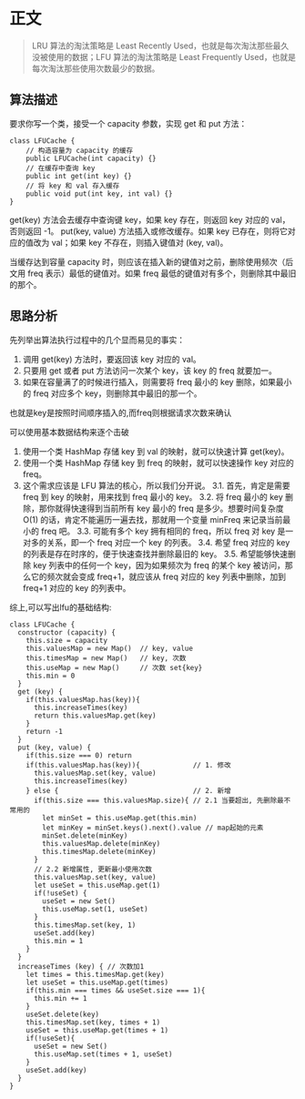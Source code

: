 # 正文

> LRU 算法的淘汰策略是 Least Recently Used，也就是每次淘汰那些最久没被使用的数据；LFU 算法的淘汰策略是 Least Frequently Used，也就是每次淘汰那些使用次数最少的数据。

## 算法描述

要求你写一个类，接受一个 capacity 参数，实现 get 和 put 方法：

```()
class LFUCache {
    // 构造容量为 capacity 的缓存
    public LFUCache(int capacity) {}
    // 在缓存中查询 key
    public int get(int key) {}
    // 将 key 和 val 存入缓存
    public void put(int key, int val) {}
}
```

get(key) 方法会去缓存中查询键 key，如果 key 存在，则返回 key 对应的 val，否则返回 -1。
put(key, value) 方法插入或修改缓存。如果 key 已存在，则将它对应的值改为 val；如果 key 不存在，则插入键值对 (key, val)。

当缓存达到容量 capacity 时，则应该在插入新的键值对之前，删除使用频次（后文用 freq 表示）最低的键值对。如果 freq 最低的键值对有多个，则删除其中最旧的那个。

## 思路分析

先列举出算法执行过程中的几个显而易见的事实：

1. 调用 get(key) 方法时，要返回该 key 对应的 val。
2. 只要用 get 或者 put 方法访问一次某个 key，该 key 的 freq 就要加一。
3. 如果在容量满了的时候进行插入，则需要将 freq 最小的 key 删除，如果最小的 freq 对应多个 key，则删除其中最旧的那一个。

也就是key是按照时间顺序插入的,而freq则根据请求次数来确认

可以使用基本数据结构来逐个击破

1. 使用一个类 HashMap 存储 key 到 val 的映射，就可以快速计算 get(key)。
2. 使用一个类 HashMap 存储 key 到 freq 的映射，就可以快速操作 key 对应的 freq。
3. 这个需求应该是 LFU 算法的核心，所以我们分开说。
   3.1. 首先，肯定是需要 freq 到 key 的映射，用来找到 freq 最小的 key。
   3.2. 将 freq 最小的 key 删除，那你就得快速得到当前所有 key 最小的 freq 是多少。想要时间复杂度 O(1) 的话，肯定不能遍历一遍去找，那就用一个变量 minFreq 来记录当前最小的 freq 吧。
   3.3. 可能有多个 key 拥有相同的 freq，所以 freq 对 key 是一对多的关系，即一个 freq 对应一个 key 的列表。
   3.4. 希望 freq 对应的 key 的列表是存在时序的，便于快速查找并删除最旧的 key。
   3.5. 希望能够快速删除 key 列表中的任何一个 key，因为如果频次为 freq 的某个 key 被访问，那么它的频次就会变成 freq+1，就应该从 freq 对应的 key 列表中删除，加到 freq+1 对应的 key 的列表中。

综上,可以写出lfu的基础结构:

```()
class LFUCache {
  constructor (capacity) {
    this.size = capacity
    this.valuesMap = new Map()  // key, value
    this.timesMap = new Map()   // key, 次数
    this.useMap = new Map()     // 次数 set{key}
    this.min = 0
  }
  get (key) {
    if(this.valuesMap.has(key)){
      this.increaseTimes(key)
      return this.valuesMap.get(key)
    }
    return -1
  }
  put (key, value) {
    if(this.size === 0) return
    if(this.valuesMap.has(key)){             // 1. 修改
      this.valuesMap.set(key, value)
      this.increaseTimes(key)
    } else {                                 // 2. 新增
      if(this.size === this.valuesMap.size){ // 2.1 当要超出, 先删除最不常用的
        let minSet = this.useMap.get(this.min)
        let minKey = minSet.keys().next().value // map起始的元素
        minSet.delete(minKey)
        this.valuesMap.delete(minKey)
        this.timesMap.delete(minKey)
      }
      // 2.2 新增属性, 更新最小使用次数
      this.valuesMap.set(key, value)
      let useSet = this.useMap.get(1)
      if(!useSet) {
        useSet = new Set()
        this.useMap.set(1, useSet)
      }
      this.timesMap.set(key, 1)
      useSet.add(key)
      this.min = 1
    }
  }
  increaseTimes (key) { // 次数加1
    let times = this.timesMap.get(key)
    let useSet = this.useMap.get(times)
    if(this.min === times && useSet.size === 1){
      this.min += 1
    }
    useSet.delete(key) 
    this.timesMap.set(key, times + 1)
    useSet = this.useMap.get(times + 1)
    if(!useSet){
      useSet = new Set()
      this.useMap.set(times + 1, useSet)
    }
    useSet.add(key)
  }
}
```